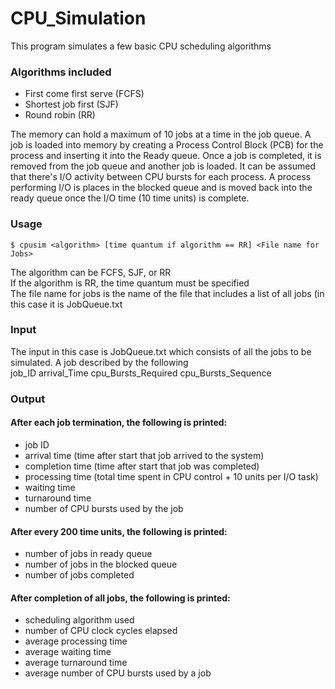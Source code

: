 # CPU_Simulation
This program simulates a few basic CPU scheduling algorithms


### Algorithms included
<ul>
  <li> First come first serve (FCFS) 
  <li> Shortest job first (SJF) 
  <li> Round robin (RR) 
</ul>


The memory can hold a maximum of 10 jobs at a time in the job queue. A job is loaded into memory by creating a Process Control Block (PCB) for the process and inserting it into the Ready queue. Once a job is completed, it is removed from the job queue and another job is loaded. It can be assumed that there's I/O activity between CPU bursts for each process. A process performing I/O is places in the blocked queue and is moved back into the ready queue once the I/O time (10 time units) is complete.

### Usage
    $ cpusim <algorithm> [time quantum if algorithm == RR] <File name for Jobs>
  The algorithm can be FCFS, SJF, or RR <br>
  If the algorithm is RR, the time quantum must be specified <br>
  The file name for jobs is the name of the file that includes a list of all jobs (in this case it is JobQueue.txt


### Input
  The input in this case is JobQueue.txt which consists of all the jobs to be simulated. A job described by the following <br>
  job_ID arrival_Time cpu_Bursts_Required cpu_Bursts_Sequence <br>
  
  
### Output
  #### After each job termination, the following is printed:
  <ul>
    <li> job ID
    <li> arrival time (time after start that job arrived to the system)
    <li> completion time (time after start that job was completed)
    <li> processing time (total time spent in CPU control + 10 units per I/O task)
    <li> waiting time
    <li> turnaround time
    <li> number of CPU bursts used by the job
  </ul>
  
  #### After every 200 time units, the following is printed:
  <ul>
    <li> number of jobs in ready queue
    <li> number of jobs in the blocked queue
    <li> number of jobs completed
  </ul>
  
  #### After completion of all jobs, the following is printed:
  <ul>
    <li> scheduling algorithm used
    <li> number of CPU clock cycles elapsed
    <li> average processing time
    <li> average waiting time
    <li> average turnaround time
    <li> average number of CPU bursts used by a job
  </ul>
